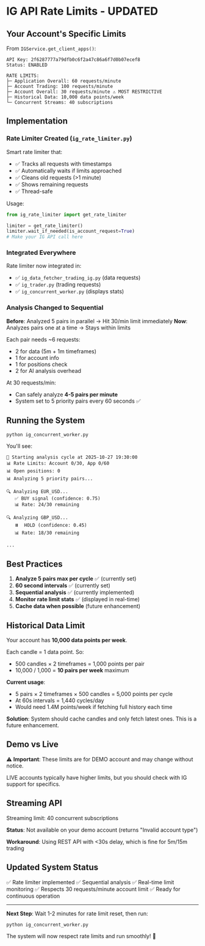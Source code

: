 # IG API Rate Limits - UPDATED

## Your Account's Specific Limits

From `IGService.get_client_apps()`:

```
API Key: 2f6287777a79dfb0c6f2a47c86a6f7d0b07ecef8
Status: ENABLED

RATE LIMITS:
├─ Application Overall: 60 requests/minute
├─ Account Trading: 100 requests/minute
├─ Account Overall: 30 requests/minute ⚠️ MOST RESTRICTIVE
├─ Historical Data: 10,000 data points/week
└─ Concurrent Streams: 40 subscriptions
```

## Implementation

### Rate Limiter Created (`ig_rate_limiter.py`)

Smart rate limiter that:
- ✅ Tracks all requests with timestamps
- ✅ Automatically waits if limits approached
- ✅ Cleans old requests (>1 minute)
- ✅ Shows remaining requests
- ✅ Thread-safe

Usage:
```python
from ig_rate_limiter import get_rate_limiter

limiter = get_rate_limiter()
limiter.wait_if_needed(is_account_request=True)
# Make your IG API call here
```

### Integrated Everywhere

Rate limiter now integrated in:
- ✅ `ig_data_fetcher_trading_ig.py` (data requests)
- ✅ `ig_trader.py` (trading requests)
- ✅ `ig_concurrent_worker.py` (displays stats)

### Analysis Changed to Sequential

**Before**: Analyzed 5 pairs in parallel → Hit 30/min limit immediately
**Now**: Analyzes pairs one at a time → Stays within limits

Each pair needs ~6 requests:
- 2 for data (5m + 1m timeframes)
- 1 for account info
- 1 for positions check
- 2 for AI analysis overhead

At 30 requests/min:
- Can safely analyze **4-5 pairs per minute**
- System set to 5 priority pairs every 60 seconds ✅

## Running the System

```bash
python ig_concurrent_worker.py
```

You'll see:
```
🔄 Starting analysis cycle at 2025-10-27 19:30:00
📊 Rate Limits: Account 0/30, App 0/60
📊 Open positions: 0
📊 Analyzing 5 priority pairs...

🔍 Analyzing EUR_USD...
   ✅ BUY signal (confidence: 0.75)
   📊 Rate: 24/30 remaining

🔍 Analyzing GBP_USD...
   ⏸️  HOLD (confidence: 0.45)
   📊 Rate: 18/30 remaining

...
```

## Best Practices

1. **Analyze 5 pairs max per cycle** ✅ (currently set)
2. **60 second intervals** ✅ (currently set)
3. **Sequential analysis** ✅ (currently implemented)
4. **Monitor rate limit stats** ✅ (displayed in real-time)
5. **Cache data when possible** (future enhancement)

## Historical Data Limit

Your account has **10,000 data points per week**.

Each candle = 1 data point. So:
- 500 candles × 2 timeframes = 1,000 points per pair
- 10,000 / 1,000 = **10 pairs per week** maximum

**Current usage**:
- 5 pairs × 2 timeframes × 500 candles = 5,000 points per cycle
- At 60s intervals = 1,440 cycles/day
- Would need 1.4M points/week if fetching full history each time

**Solution**: System should cache candles and only fetch latest ones. This is a future enhancement.

## Demo vs Live

⚠️ **Important**: These limits are for DEMO account and may change without notice.

LIVE accounts typically have higher limits, but you should check with IG support for specifics.

## Streaming API

Streaming limit: 40 concurrent subscriptions

**Status**: Not available on your demo account (returns "Invalid account type")

**Workaround**: Using REST API with <30s delay, which is fine for 5m/15m trading

## Updated System Status

✅ Rate limiter implemented
✅ Sequential analysis
✅ Real-time limit monitoring
✅ Respects 30 requests/minute account limit
✅ Ready for continuous operation

---

**Next Step**: Wait 1-2 minutes for rate limit reset, then run:

```bash
python ig_concurrent_worker.py
```

The system will now respect rate limits and run smoothly! 🚀
